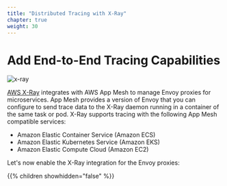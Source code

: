 ```yaml
---
title: "Distributed Tracing with X-Ray"
chapter: true
weight: 30
---
```


# Add End-to-End Tracing Capabilities

![x-ray](/images/app_mesh_architecture/tracing.png)

[AWS X-Ray](https://aws.amazon.com/xray/) integrates with AWS App Mesh to manage Envoy proxies for microservices. App Mesh provides a version of Envoy that you can configure to send trace data to the X-Ray daemon running in a container of the same task or pod. X-Ray supports tracing with the following App Mesh compatible services:

* Amazon Elastic Container Service (Amazon ECS)
* Amazon Elastic Kubernetes Service (Amazon EKS)
* Amazon Elastic Compute Cloud (Amazon EC2)

Let's now enable the X-Ray integration for the Envoy proxies:

{{% children showhidden="false" %}}
